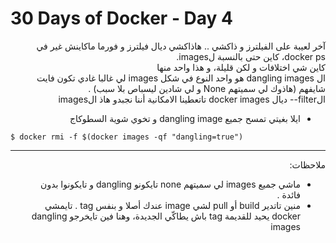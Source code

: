 # 30 Days of Docker - Day 4

<div dir="rtl">
    آخر لعيبة على الفيلترز و ذاكشي .. هاذاكشي ديال فيلترز و فورما ماكاينش غير في docker ps، كاين حتى بالنسبة لimages.<br>
    كاين شي اختلافات و لكن قليلة، و هذا واحد منها <br>
    ال dangling images هو واحد النوع في شكل images لي غالبا غادي تكون فايت شايفهم (هاذوك لي سميتهم None و لي شادين ليسباص بلا سبب) .<br>
    الfilter-- ديال docker images تاتعطينا الامكانية أننا نجبدو هاذ الimages
</div>

<div dir="rtl"><ul>
    <li>ايلا بغيتي تمسح جميع dangling image و تخوي شوية السطوكاج</li>
</ul></div>

    $ docker rmi -f $(docker images -qf "dangling=true")

---
<div dir="rtl">ملاحظات:
    <ul>
        <li>ماشي جميع images لي سميتهم none تايكونو dangling و تايكونوا بدون فائدة .</li>
        <li>منين تاتدير build أو pull لشي image عندك أصلا و بنفس tag . تايمشي docker يحيد للقديمة tag باش يطاكّي الجديدة، وهنا فين تايخرجو dangling images</li>
    </ul>   
</div>